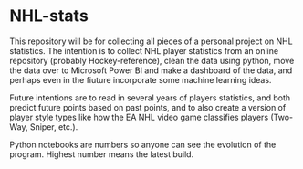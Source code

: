 # NHL-stats

This repository will be for collecting all pieces of a personal project on NHL statistics. The intention is to collect NHL player statistics from an online repository (probably Hockey-reference), clean the data using python, move the data over to Microsoft Power BI and make a dashboard of the data, and perhaps even in the fiuture incorporate some machine learning ideas.

Future intentions are to read in several years of players statistics, and both predict future points based on past points, and to also create a version of player style types like how the EA NHL video game classifies players (Two-Way, Sniper, etc.). 

Python notebooks are numbers so anyone can see the evolution of the program. Highest number means the latest build.
